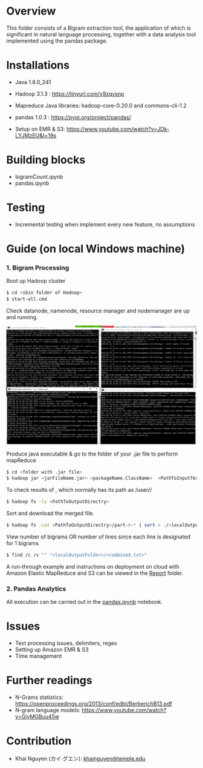 # Overview 
This folder consists of a Bigram extraction tool, the application of which is significant in natural language processing, together with a data analysis tool implemented using the pandas package.

# Installations
* Java 1.8.0_241
* Hadoop 3.1.3 : https://tinyurl.com/y9zqvsnp
* Mapreduce Java libraries: hadoop-core-0.20.0 and commons-cli-1.2 
* pandas 1.0.3 : https://pypi.org/project/pandas/

* Setup on EMR & S3: https://www.youtube.com/watch?v=JDk-LYJMzEU&t=19s

# Building blocks
* bigramCount.ipynb
* pandas.ipynb

# Testing
* Incremental testing when implement every new feature, no assumptions

# Guide (on local Windows machine)

### 1. Bigram Processing

Boot up Hadoop cluster
```bash
$ cd <sbin folder of Hadoop>
$ start-all.cmd
``` 
Check datanode, namenode, resource manager and nodemanager are up and running.


![boot_hadoop](./images/nodes.png)

Produce java executable & go to the folder of your .jar file to perform mapReduce
```bash
$ cd <folder with .jar file>
$ hadoop jar <jarFileName.jar> <packageName.ClassName>  <PathToInputTextFile> <PathToOutputDirectry>
```

To check results of <storageFolderOnHDFS>, which normally has its path as /user/<username>/<PathToOutputDirectry>
```bash
$ hadoop fs -ls <PathToOutputDirectry>
```

Sort and download the merged file.
```bash
$ hadoop fs -cat <PathToOutputDirectry>/part-r-* | sort > ./<localOutputFolder>/<combined.txt>
```
View number of bigrams OR number of lines since each line is designated for 1 bigrams
```bash
$ find /c /v "" "<localOutputFolder>/<combined.txt>"
```

A run-through example and instructions on deployment on cloud with Amazon Elastic MapReduce and S3 can be viewed in the [Report](https://github.com/KhaiTTNguyen/CIS_4517_DataIntensive_and_CloudComputing/tree/master/Project_5/Report) folder.

### 2. Pandas Analytics

All execution can be carried out in the [pandas.ipynb](https://github.com/KhaiTTNguyen/CIS_4517_DataIntensive_and_CloudComputing/blob/master/Project_5/pandas.ipynb) notebook.

# Issues
* Text processing issues, delimiters, regex
* Setting up Amazon EMR & S3
* Time management

# Further readings
* N-Grams statistics: https://openproceedings.org/2013/conf/edbt/BerberichB13.pdf
* N-gram language models: https://www.youtube.com/watch?v=GiyMGBuu45w

# Contribution
* Khai Nguyen (カイ∙グエン):  khainguyen@temple.edu
